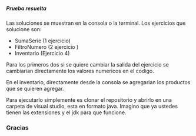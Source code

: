 ##### Prueba resuelta
Las soluciones se muestran en la consola o la terminal. Los ejercicios que solucione son:

- SumaSerie (1 ejercicio)
- FiltroNumero (2 ejercicio )
- Inventario (Ejercicio 4)

Para los primeros dos si se quiere cambiar la salida del ejercicio se cambiarian directamente los valores numericos en el codigo.

En el inventario, directamente desde la consola se agregarian los productos que se quieren agregar.

Para ejecutarlo simplemente es clonar el repositorio y abrirlo en una carpeta de visual studio, esta en formato java. Imagino que ya ustedes tienen las extensiones y el jdk para que funcione. 






### Gracias
